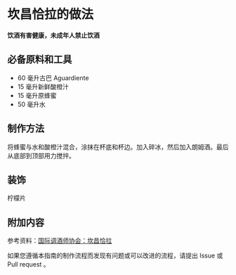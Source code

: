 
# 坎昌恰拉的做法

**饮酒有害健康，未成年人禁止饮酒**

## 必备原料和工具

- 60 毫升古巴 Aguardiente 
- 15 毫升新鲜酸橙汁 
- 15 毫升原蜂蜜 
- 50 毫升水


## 制作方法

将蜂蜜与水和酸橙汁混合，涂抹在杯底和杯边。加入碎冰，然后加入朗姆酒。最后从底部到顶部用力搅拌。

## 装饰

柠檬片

## 附加内容

参考资料：[国际调酒师协会：坎昌恰拉](https://iba-world.com/cachanchara/)

如果您遵循本指南的制作流程而发现有问题或可以改进的流程，请提出 Issue 或 Pull request 。
